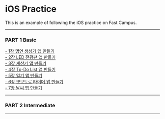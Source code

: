 # iOS Practice
This is an example of following the iOS practice on Fast Campus.<br>
***
### PART 1 Basic<br>
[- 1장 명언 생성기 앱 만들기](https://github.com/Imguma/FastCampus_iOS_Practice/tree/main/Part%201.%20Basic/QuotesGenerator)<br> 
[- 2장 LED 전광판 앱 만들기](https://github.com/Imguma/FastCampus_iOS_Practice/tree/main/Part%201.%20Basic/LEDBoard)<br>
[- 3장 계산기 앱 만들기](https://github.com/Imguma/FastCampus_iOS_Practice/tree/main/Part%201.%20Basic/Calculator)<br>
[- 4장 To-Do List 앱 만들기](https://github.com/Imguma/FastCampus_iOS_Practice/tree/main/Part%201.%20Basic/TodoList)<br>
[- 5장 일기 앱 만들기](https://github.com/Imguma/FastCampus_iOS_Practice/tree/main/Part%201.%20Basic/Diary)<br>
[- 6장 뽀모도로 타이머 앱 만들기](https://github.com/Imguma/FastCampus_iOS_Practice/tree/main/Part%201.%20Basic/pomodoro)<br>
[- 7장 날씨 앱 만들기](https://github.com/Imguma/FastCampus_iOS_Practice/tree/main/Part%201.%20Basic/Weather)<br>
***
### PART 2 Intermediate<br>
***
